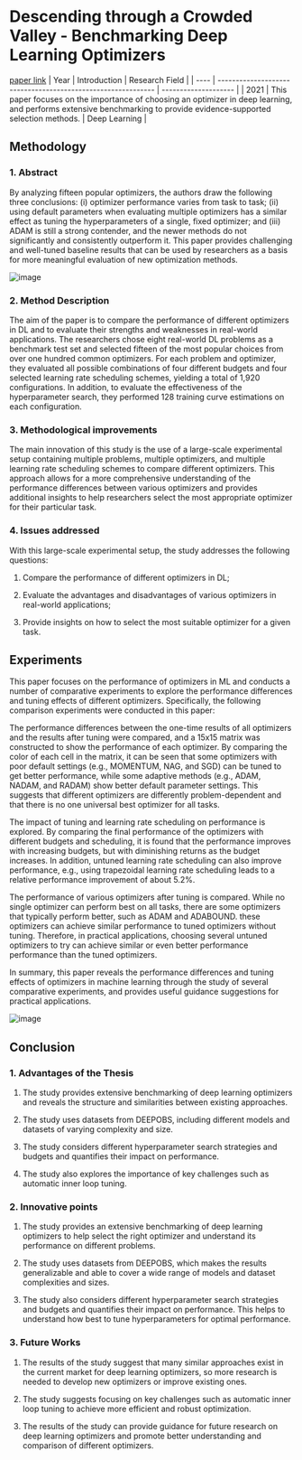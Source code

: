 # Descending through a Crowded Valley - Benchmarking Deep Learning Optimizers
[paper link](https://arxiv.org/pdf/2007.01547) 
| Year | Introduction                                                         | Research Field                 |
| ---- | ------------------------------------------------------------ | -------------------- |
| 2021 | This paper focuses on the importance of choosing an optimizer in deep learning, and performs extensive benchmarking to provide evidence-supported selection methods.         |  Deep Learning         |

## Methodology

### 1. Abstract
  By analyzing fifteen popular optimizers, the authors draw the following three conclusions: (i) optimizer performance varies from task to task; (ii) using default parameters when evaluating multiple optimizers has a similar effect as tuning the hyperparameters of a single, fixed optimizer; and (iii) ADAM is still a strong contender, and the newer methods do not significantly and consistently outperform it. This paper provides challenging and well-tuned baseline results that can be used by researchers as a basis for more meaningful evaluation of new optimization methods.

  ![image](https://github.com/Zhang-Bocheng/paper-reading/assets/160409071/e5778274-f8d5-4f5a-a6ed-51f18371d043)

### 2. Method Description 
  The aim of the paper is to compare the performance of different optimizers in DL and to evaluate their strengths and weaknesses in real-world applications. The researchers chose eight real-world DL problems as a benchmark test set and selected fifteen of the most popular choices from over one hundred common optimizers. For each problem and optimizer, they evaluated all possible combinations of four different budgets and four selected learning rate scheduling schemes, yielding a total of 1,920 configurations. In addition, to evaluate the effectiveness of the hyperparameter search, they performed 128 training curve estimations on each configuration.
   
### 3. Methodological improvements
  The main innovation of this study is the use of a large-scale experimental setup containing multiple problems, multiple optimizers, and multiple learning rate scheduling schemes to compare different optimizers. This approach allows for a more comprehensive understanding of the performance differences between various optimizers and provides additional insights to help researchers select the most appropriate optimizer for their particular task.
  
### 4. Issues addressed 
  With this large-scale experimental setup, the study addresses the following questions:

  1. Compare the performance of different optimizers in DL;
  
  2. Evaluate the advantages and disadvantages of various optimizers in real-world applications;

  3. Provide insights on how to select the most suitable optimizer for a given task.

## Experiments
  This paper focuses on the performance of optimizers in ML and conducts a number of comparative experiments to explore the performance differences and tuning effects of different optimizers. Specifically, the following comparison experiments were conducted in this paper:

The performance differences between the one-time results of all optimizers and the results after tuning were compared, and a 15x15 matrix was constructed to show the performance of each optimizer. By comparing the color of each cell in the matrix, it can be seen that some optimizers with poor default settings (e.g., MOMENTUM, NAG, and SGD) can be tuned to get better performance, while some adaptive methods (e.g., ADAM, NADAM, and RADAM) show better default parameter settings. This suggests that different optimizers are differently problem-dependent and that there is no one universal best optimizer for all tasks.

The impact of tuning and learning rate scheduling on performance is explored. By comparing the final performance of the optimizers with different budgets and scheduling, it is found that the performance improves with increasing budgets, but with diminishing returns as the budget increases. In addition, untuned learning rate scheduling can also improve performance, e.g., using trapezoidal learning rate scheduling leads to a relative performance improvement of about 5.2%.

The performance of various optimizers after tuning is compared. While no single optimizer can perform best on all tasks, there are some optimizers that typically perform better, such as ADAM and ADABOUND. these optimizers can achieve similar performance to tuned optimizers without tuning. Therefore, in practical applications, choosing several untuned optimizers to try can achieve similar or even better performance performance than the tuned optimizers.

In summary, this paper reveals the performance differences and tuning effects of optimizers in machine learning through the study of several comparative experiments, and provides useful guidance suggestions for practical applications.

![image](https://github.com/Zhang-Bocheng/paper-reading/assets/160409071/399d6638-177d-4e72-a476-5df22f6ebba2)

## Conclusion

### 1. Advantages of the Thesis
  1. The study provides extensive benchmarking of deep learning optimizers and reveals the structure and similarities between existing approaches.
  
  2. The study uses datasets from DEEPOBS, including different models and datasets of varying complexity and size.
  
  3. The study considers different hyperparameter search strategies and budgets and quantifies their impact on performance.
  
  4. The study also explores the importance of key challenges such as automatic inner loop tuning.

### 2. Innovative points
  1. The study provides an extensive benchmarking of deep learning optimizers to help select the right optimizer and understand its performance on different problems.
  
  2. The study uses datasets from DEEPOBS, which makes the results generalizable and able to cover a wide range of models and dataset complexities and sizes.
  
  3. The study also considers different hyperparameter search strategies and budgets and quantifies their impact on performance. This helps to understand how best to tune hyperparameters for optimal performance.
     
### 3. Future Works
  1. The results of the study suggest that many similar approaches exist in the current market for deep learning optimizers, so more research is needed to develop new optimizers or improve existing ones.
  
  2. The study suggests focusing on key challenges such as automatic inner loop tuning to achieve more efficient and robust optimization.
  
  3. The results of the study can provide guidance for future research on deep learning optimizers and promote better understanding and comparison of different optimizers.
